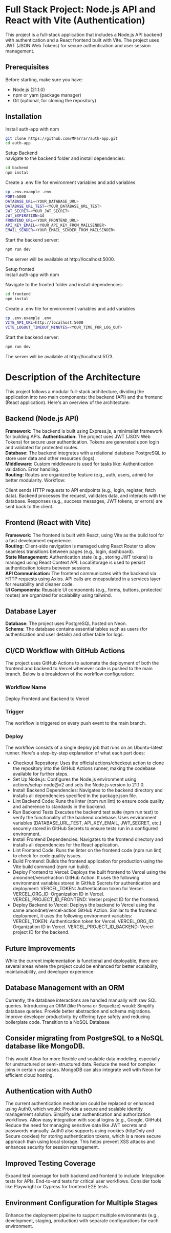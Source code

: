 # Full Stack Project: Node.js API and React with Vite (Authentication)

This project is a full-stack application that includes a Node.js API backend with authentication and a React frontend built with Vite. The project uses JWT (JSON Web Tokens) for secure authentication and user session management.

## Prerequisites
Before starting, make sure you have:

  - Node.js (21.1.0)
  - npm or yarn (package manager)
  - Git (optional, for cloning the repository)

    
## Installation 

Install auth-app with npm

```bash
git clone https://github.com/MParrar/auth-app.git
cd auth-app
```
Setup Backend \
navigate to the backend folder and install dependencies:
```bash
cd backend
npm instal 
```
Create a .env file for environment variables and add variables
```bash
cp .env.example .env
PORT=5000
DATABASE_URL=<YOUR_DATABASE_URL>
DATABASE_URL_TEST=<YOUR_DATABASE_URL_TEST>
JWT_SECRET=<YOUR_JWT_SECRET>
JWT_EXPIRATION=1d
FRONTEND_URL=<YOUR_FRONTEND_URL>
API_KEY_EMAIL=<YOUR_API_KEY_FROM_MAILSENDER>
EMAIL_SENDER=<YOUR_EMAIL_SENDER_FROM_MAILSENDER>
```
Start the backend server:
```bash
npm run dev
```
The server will be available at http://localhost:5000.

Setup fronted \
Install auth-app with npm

Navigate to the fronted folder and install dependencies:
```bash
cd frontend
npm instal 
```
Create a .env file for environment variables and add variables
```bash
cp .env.example .env
VITE_API_URL=http://localhost:5000
VITE_LOGOUT_TIMEOUT_MINUTES=<YOUR_TIME_FOR_LOG_OUT>
```
Start the backend server:
```bash
npm run dev
```
The server will be available at http://localhost:5173.

# Description of the Architecture


This project follows a modular full-stack architecture, dividing the application into two main components: the backend (API) and the frontend (React application). Here's an overview of the architecture:

## Backend (Node.js API)
**Framework:** The backend is built using Express.js, a minimalist framework for building APIs.
**Authentication:** The project uses JWT (JSON Web Tokens) for secure user authentication. Tokens are generated upon login and validated for protected routes.\
**Database:** The backend integrates with a relational database PostgreSQL to store user data and other resources (logs).\
**Middleware:** Custom middleware is used for tasks like:
Authentication validation.
Error handling.\
**Routing:** Routes are organized by feature (e.g., auth, users, admin) for better modularity.
Workflow:

Client sends HTTP requests to API endpoints (e.g., login, register, fetch data).
Backend processes the request, validates data, and interacts with the database.
Responses (e.g., success messages, JWT tokens, or errors) are sent back to the client.

## Frontend (React with Vite)
**Framework:** The frontend is built with React, using Vite as the build tool for a fast development experience.\
**Routing:** Client-side navigation is managed using React Router to allow seamless transitions between pages (e.g., login, dashboard).\
**State Management:**
Authentication state (e.g., storing JWT tokens) is managed using React Context API.
LocalStorage is used to persist authentication tokens between sessions.\
**API Communication:**
The frontend communicates with the backend via HTTP requests using Axios.
API calls are encapsulated in a services layer for reusability and cleaner code. \
**UI Components:** Reusable UI components (e.g., forms, buttons, protected routes) are organized for scalability using tailwind.

## Database Layer
**Database:** The project uses PostgreSQL hosted on Neon.\
**Schema:**
The database contains essential tables such as users (for authentication and user details) and other table for logs.
## CI/CD Workflow with GitHub Actions
The project uses GitHub Actions to automate the deployment of both the frontend and backend to Vercel whenever code is pushed to the main branch. Below is a breakdown of the workflow configuration:

### Workflow Name
Deploy Frontend and Backend to Vercel

### Trigger
The workflow is triggered on every push event to the main branch.

### Deploy
The workflow consists of a single deploy job that runs on an Ubuntu-latest runner. Here's a step-by-step explanation of what each part does:

- Checkout Repository: Uses the official actions/checkout action to clone the repository into the GitHub Actions runner, making the codebase available for further steps.
- Set Up Node.js: Configures the Node.js environment using actions/setup-node@v2 and sets the Node.js version to 21.1.0.
- Install Backend Dependencies: Navigates to the backend directory and installs all dependencies specified in the package.json file.
- Lint Backend Code: Runs the linter (npm run lint) to ensure code quality and adherence to standards in the backend.
- Run Backend Tests Executes the backend test suite (npm run test) to verify the functionality of the backend codebase. Uses environment variables (DATABASE_URL_TEST, API_KEY_EMAIL, JWT_SECRET, etc.) securely stored in GitHub Secrets to ensure tests run in a configured environment.
- Install Frontend Dependencies: Navigates to the frontend directory and installs all dependencies for the React application.
- Lint Frontend Code: Runs the linter on the frontend code (npm run lint) to check for code quality issues.
- Build Frontend: Builds the frontend application for production using the Vite build command (npm run build).
- Deploy Frontend to Vercel: Deploys the built frontend to Vercel using the amondnet/vercel-action GitHub Action. It uses the following environment variables stored in GitHub Secrets for authentication and deployment: VERCEL_TOKEN: Authentication token for Vercel. VERCEL_ORG_ID: Organization ID in Vercel. VERCEL_PROJECT_ID_FRONTEND: Vercel project ID for the frontend.
- Deploy Backend to Vercel: Deploys the backend to Vercel using the same amondnet/vercel-action GitHub Action. Similar to the frontend deployment, it uses the following environment variables: VERCEL_TOKEN: Authentication token for Vercel. VERCEL_ORG_ID: Organization ID in Vercel. VERCEL_PROJECT_ID_BACKEND: Vercel project ID for the backend.

## Future Improvements
While the current implementation is functional and deployable, there are several areas where the project could be enhanced for better scalability, maintainability, and developer experience:

## Database Management with an ORM

Currently, the database interactions are handled manually with raw SQL queries. Introducing an ORM (like Prisma or Sequelize) would:
Simplify database queries.
Provide better abstraction and schema migrations.
Improve developer productivity by offering type safety and reducing boilerplate code.
Transition to a NoSQL Database

## Consider migrating from PostgreSQL to a NoSQL database like MongoDB. 
This would
Allow for more flexible and scalable data modeling, especially for unstructured or semi-structured data.
Reduce the need for complex joins in certain use cases.
MongoDB can also integrate well with Neon for efficient cloud hosting.
## Authentication with Auth0

The current authentication mechanism could be replaced or enhanced using Auth0, which would:
Provide a secure and scalable identity management solution.
Simplify user authentication and authorization workflows.
Allow easy integration with social logins (e.g., Google, GitHub).
Reduce the need for managing sensitive data like JWT secrets and passwords manually.
Auth0 also supports using cookies (httpOnly and Secure cookies) for storing authentication tokens, which is a more secure approach than using local storage. This helps prevent XSS attacks and enhances security for session management.

## Improved Testing Coverage

Expand test coverage for both backend and frontend to include:
Integration tests for APIs.
End-to-end tests for critical user workflows.
Consider tools like Playwright or Cypress for frontend E2E tests.
## Environment Configuration for Multiple Stages

Enhance the deployment pipeline to support multiple environments (e.g., development, staging, production) with separate configurations for each environment.

